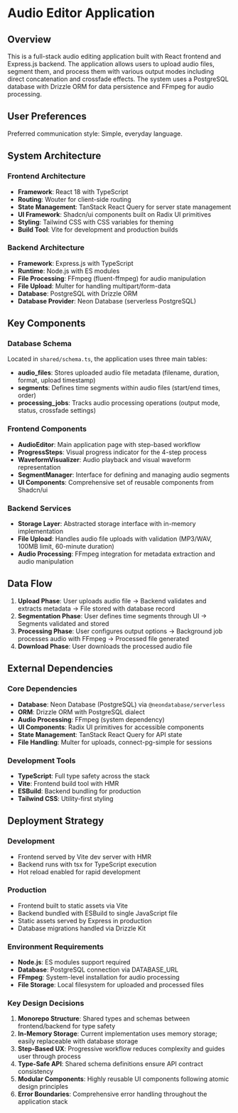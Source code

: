 # Audio Editor Application

## Overview

This is a full-stack audio editing application built with React frontend and Express.js backend. The application allows users to upload audio files, segment them, and process them with various output modes including direct concatenation and crossfade effects. The system uses a PostgreSQL database with Drizzle ORM for data persistence and FFmpeg for audio processing.

## User Preferences

Preferred communication style: Simple, everyday language.

## System Architecture

### Frontend Architecture
- **Framework**: React 18 with TypeScript
- **Routing**: Wouter for client-side routing
- **State Management**: TanStack React Query for server state management
- **UI Framework**: Shadcn/ui components built on Radix UI primitives
- **Styling**: Tailwind CSS with CSS variables for theming
- **Build Tool**: Vite for development and production builds

### Backend Architecture
- **Framework**: Express.js with TypeScript
- **Runtime**: Node.js with ES modules
- **File Processing**: FFmpeg (fluent-ffmpeg) for audio manipulation
- **File Upload**: Multer for handling multipart/form-data
- **Database**: PostgreSQL with Drizzle ORM
- **Database Provider**: Neon Database (serverless PostgreSQL)

## Key Components

### Database Schema
Located in `shared/schema.ts`, the application uses three main tables:
- **audio_files**: Stores uploaded audio file metadata (filename, duration, format, upload timestamp)
- **segments**: Defines time segments within audio files (start/end times, order)
- **processing_jobs**: Tracks audio processing operations (output mode, status, crossfade settings)

### Frontend Components
- **AudioEditor**: Main application page with step-based workflow
- **ProgressSteps**: Visual progress indicator for the 4-step process
- **WaveformVisualizer**: Audio playback and visual waveform representation
- **SegmentManager**: Interface for defining and managing audio segments
- **UI Components**: Comprehensive set of reusable components from Shadcn/ui

### Backend Services
- **Storage Layer**: Abstracted storage interface with in-memory implementation
- **File Upload**: Handles audio file uploads with validation (MP3/WAV, 100MB limit, 60-minute duration)
- **Audio Processing**: FFmpeg integration for metadata extraction and audio manipulation

## Data Flow

1. **Upload Phase**: User uploads audio file → Backend validates and extracts metadata → File stored with database record
2. **Segmentation Phase**: User defines time segments through UI → Segments validated and stored
3. **Processing Phase**: User configures output options → Background job processes audio with FFmpeg → Processed file generated
4. **Download Phase**: User downloads the processed audio file

## External Dependencies

### Core Dependencies
- **Database**: Neon Database (PostgreSQL) via `@neondatabase/serverless`
- **ORM**: Drizzle ORM with PostgreSQL dialect
- **Audio Processing**: FFmpeg (system dependency)
- **UI Components**: Radix UI primitives for accessible components
- **State Management**: TanStack React Query for API state
- **File Handling**: Multer for uploads, connect-pg-simple for sessions

### Development Tools
- **TypeScript**: Full type safety across the stack
- **Vite**: Frontend build tool with HMR
- **ESBuild**: Backend bundling for production
- **Tailwind CSS**: Utility-first styling

## Deployment Strategy

### Development
- Frontend served by Vite dev server with HMR
- Backend runs with tsx for TypeScript execution
- Hot reload enabled for rapid development

### Production
- Frontend built to static assets via Vite
- Backend bundled with ESBuild to single JavaScript file
- Static assets served by Express in production
- Database migrations handled via Drizzle Kit

### Environment Requirements
- **Node.js**: ES modules support required
- **Database**: PostgreSQL connection via DATABASE_URL
- **FFmpeg**: System-level installation for audio processing
- **File Storage**: Local filesystem for uploaded and processed files

### Key Design Decisions

1. **Monorepo Structure**: Shared types and schemas between frontend/backend for type safety
2. **In-Memory Storage**: Current implementation uses memory storage; easily replaceable with database storage
3. **Step-Based UX**: Progressive workflow reduces complexity and guides user through process
4. **Type-Safe API**: Shared schema definitions ensure API contract consistency
5. **Modular Components**: Highly reusable UI components following atomic design principles
6. **Error Boundaries**: Comprehensive error handling throughout the application stack